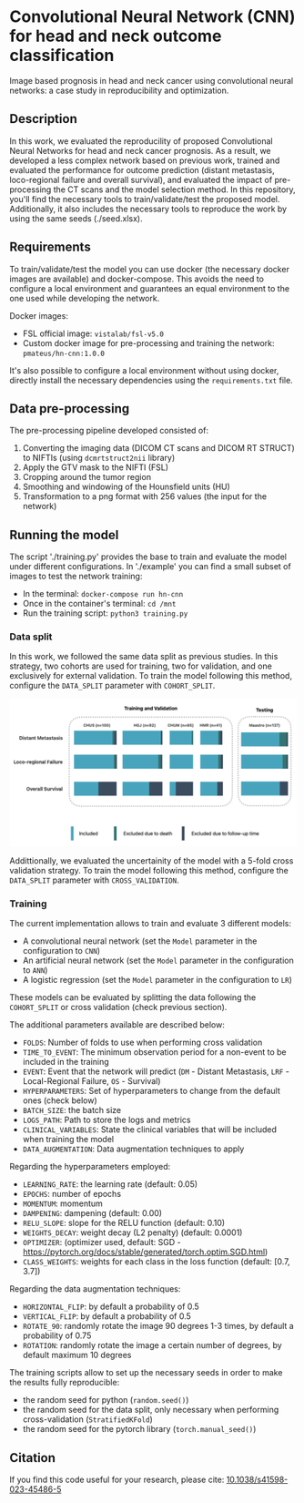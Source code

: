 #  Convolutional Neural Network (CNN) for head and neck outcome classification

Image based prognosis in head and neck cancer using convolutional neural networks: a case study in reproducibility and optimization.

## Description

In this work, we evaluated the reproducility of proposed Convolutional Neural Networks for head and neck cancer prognosis.
As a result, we developed a less complex network based on previous work, trained and evaluated the performance for outcome prediction (distant metastasis, loco-regional failure and overall survival), and evaluated the impact of pre-processing the CT scans and the model selection method.
In this repository, you'll find the necessary tools to train/validate/test the proposed model. Additionally, it also includes the necessary tools to reproduce the work by using the same seeds (./seed.xlsx).

## Requirements

To train/validate/test the model you can use docker (the necessary docker images are available) and docker-compose. This avoids the need to configure a local environment and guarantees an equal environment to the one used while developing the network.

Docker images:
- FSL official image: `vistalab/fsl-v5.0`
- Custom docker image for pre-processing and training the network: `pmateus/hn-cnn:1.0.0`

It's also possible to configure a local environment without using docker, directly install the necessary dependencies using the `requirements.txt` file.

## Data pre-processing

The pre-processing pipeline developed consisted of:
1. Converting the imaging data (DICOM CT scans and DICOM RT STRUCT) to NIFTIs (using `dcmrtstruct2nii` library)
2. Apply the GTV mask to the NIFTI (FSL)
3. Cropping around the tumor region
4. Smoothing and windowing of the Hounsfield units (HU)
5. Transformation to a png format with 256 values (the input for the network)

## Running the model

The script './training.py' provides the base to train and evaluate the model under different configurations.
In './example' you can find a small subset of images to test the network training:
- In the terminal: `docker-compose run hn-cnn`
- Once in the container's terminal: `cd /mnt`
- Run the training script: `python3 training.py`

### Data split

In this work, we followed the same data split as previous studies. In this strategy, two cohorts are used for training, two for validation, and one exclusively for external validation. To train the model following this method, configure the `DATA_SPLIT` parameter with `COHORT_SPLIT`.

![Data split based on the cohorts available](/censored_data.png)

Addittionally, we evaluated the uncertainity of the model with a 5-fold cross validation strategy. To train the model following this method, configure the `DATA_SPLIT` parameter with `CROSS_VALIDATION`.

### Training

The current implementation allows to train and evaluate 3 different models:
- A convolutional neural network (set the `Model` parameter in the configuration to `CNN`)
- An artificial neural network (set the `Model` parameter in the configuration to `ANN`)
- A logistic regression (set the `Model` parameter in the configuration to `LR`)

These models can be evaluated by splitting the data following the `COHORT_SPLIT` or cross validation (check previous section).

The additional parameters available are described below:
- `FOLDS`: Number of folds to use when performing cross validation
- `TIME_TO_EVENT`: The minimum observation period for a non-event to be included in the training
- `EVENT`: Event that the network will predict (`DM` - Distant Metastasis, `LRF` - Local-Regional Failure, `OS` - Survival)
- `HYPERPARAMETERS`: Set of hyperparameters to change from the default ones (check below)
- `BATCH_SIZE`: the batch size
- `LOGS_PATH`: Path to store the logs and metrics
- `CLINICAL_VARIABLES`: State the clinical variables that will be included when training the model
- `DATA_AUGMENTATION`: Data augmentation techniques to apply

Regarding the hyperparameters employed:
- `LEARNING_RATE`: the learning rate (default: 0.05)
- `EPOCHS`: number of epochs
- `MOMENTUM`: momentum
- `DAMPENING`: dampening (default: 0.00)
- `RELU_SLOPE`: slope for the RELU function (default: 0.10)
- `WEIGHTS_DECAY`: weight decay (L2 penalty) (default: 0.0001)
- `OPTIMIZER`: (optimizer used, default: SGD - https://pytorch.org/docs/stable/generated/torch.optim.SGD.html)
- `CLASS_WEIGHTS`: weights for each class in the loss function (default: [0.7, 3.7])

Regarding the data augmentation techniques:
- `HORIZONTAL_FLIP`: by default a probability of 0.5
- `VERTICAL_FLIP`: by default a probability of 0.5
- `ROTATE_90`: randomly rotate the image 90 degrees 1-3 times, by default a probability of 0.75
- `ROTATION`: randomly rotate the image a certain number of degrees, by default maximum 10 degrees

The training scripts allow to set up the necessary seeds in order to make the results fully reproducible:
- the random seed for python (`random.seed()`)
- the random seed for the data split, only necessary when performing cross-validation (`StratifiedKFold`)
- the random seed for the pytorch library (`torch.manual_seed()`)

## Citation

If you find this code useful for your research, please cite:
[10.1038/s41598-023-45486-5](https://doi.org/10.1038/s41598-023-45486-5)
